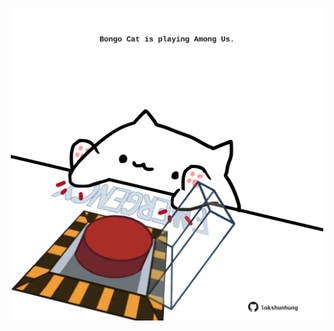 <!-- built at 09/01/2023, 16:01:00 UTC -->
<p align="center">
  <img width="500" height="500" src="./ReadmeImage.svg">
</p>
